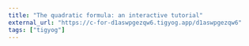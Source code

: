 ```yaml
---
title: "The quadratic formula: an interactive tutorial"
external_url: "https://c-for-d1aswpgezqw6.tigyog.app/d1aswpgezqw6"
tags: ["tigyog"]
---
```

